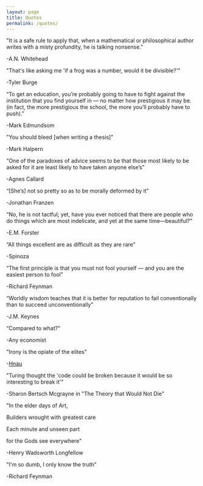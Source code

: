 ```yaml
---
layout: page
title: Quotes
permalink: /quotes/
---
```



"It is a safe rule to apply that, when a mathematical or philosophical author writes with a misty profundity, he is talking nonsense."

-A.N. Whitehead

"That's like asking me 'if a frog was a number, would it be divisible?'"

-Tyler Burge

“To get an education, you’re probably going to have to fight against the institution that you find yourself in — no matter how prestigious it may be. (in fact, the more prestigious the school, the more you’ll probably have to push).”

-Mark Edmundsom

"You should bleed [when writing a thesis]"

-Mark Halpern

“One of the paradoxes of advice seems to be that those most likely to be asked for it are least likely to have taken anyone else’s”

-Agnes Callard

“[She’s] not so pretty so as to be morally deformed by it”

-Jonathan Franzen

“No, he is not tactful; yet, have you ever noticed that there are people who do things which are most indelicate, and yet at the same time—beautiful?”

-E.M. Forster

“All things excellent are as difficult as they are rare”

-Spinoza

“The first principle is that you must not fool yourself — and you are the easiest person to fool”

-Richard Feynman

“Worldly wisdom teaches that it is better for reputation to fail conventionally than to succeed unconventionally”

-J.M. Keynes

“Compared to what?”

-Any economist

"Irony is the opiate of the elites"

-[Hnau](https://putanumonit.com/2021/02/22/above-the-narrative/#comment-58233)

"Turing thought the 'code could be broken because it would be so interesting to break it'"

-Sharon Bertsch Mcgrayne in "The Theory that Would Not Die"

"In the elder days of Art,

Builders wrought with greatest care

Each minute and unseen part

for the Gods see everywhere"

-Henry Wadsworth Longfellow

"I'm so dumb, I only know the truth"

-Richard Feynman
